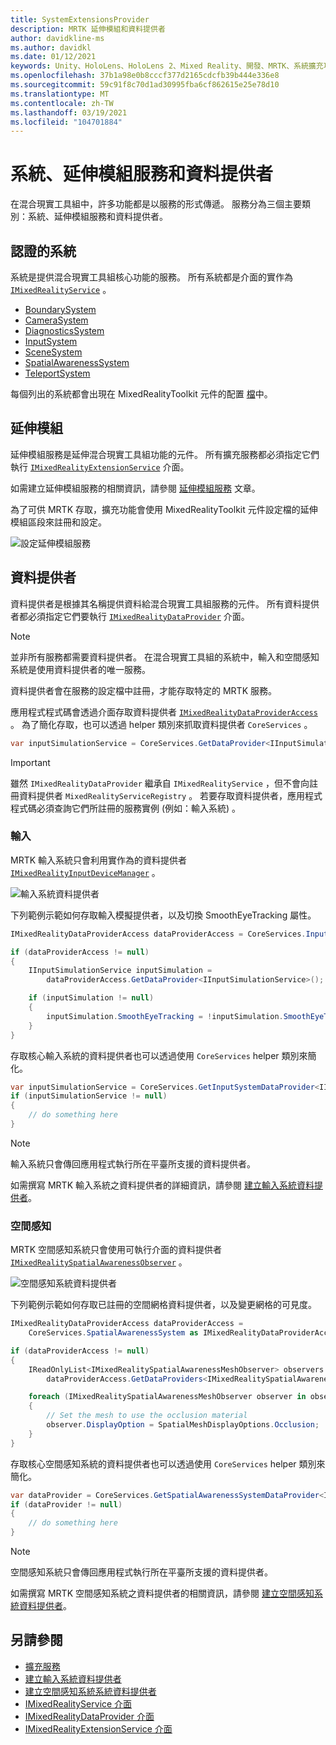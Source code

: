 ```yaml
---
title: SystemExtensionsProvider
description: MRTK 延伸模組和資料提供者
author: davidkline-ms
ms.author: davidkl
ms.date: 01/12/2021
keywords: Unity、HoloLens、HoloLens 2、Mixed Reality、開發、MRTK、系統擴充功能、
ms.openlocfilehash: 37b1a98e0b8cccf377d2165cdcfb39b444e336e8
ms.sourcegitcommit: 59c91f8c70d1ad30995fba6cf862615e25e78d10
ms.translationtype: MT
ms.contentlocale: zh-TW
ms.lasthandoff: 03/19/2021
ms.locfileid: "104701884"
---
```

# <a name="systems-extension-services-and-data-providers"></a>系統、延伸模組服務和資料提供者

在混合現實工具組中，許多功能都是以服務的形式傳遞。 服務分為三個主要類別：系統、延伸模組服務和資料提供者。

## <a name="systems"></a>認證的系統

系統是提供混合現實工具組核心功能的服務。 所有系統都是介面的實作為 [`IMixedRealityService`](xref:Microsoft.MixedReality.Toolkit.IMixedRealityService) 。

- [BoundarySystem](../features/boundary/boundary-system-getting-started.md)
- [CameraSystem](../features/camera-system/camera-system-overview.md)
- [DiagnosticsSystem](../features/diagnostics/diagnostics-system-getting-started.md)
- [InputSystem](../features/input/overview.md)
- [SceneSystem](../features/scene-system/scene-system-getting-started.md)
- [SpatialAwarenessSystem](../features/spatial-awareness/spatial-awareness-getting-started.md)
- [TeleportSystem](../features/teleport-system/teleport-system.md)

每個列出的系統都會出現在 MixedRealityToolkit 元件的配置 [檔](../features/profiles/profiles.md)中。

## <a name="extensions"></a>延伸模組

延伸模組服務是延伸混合現實工具組功能的元件。 所有擴充服務都必須指定它們執行 [`IMixedRealityExtensionService`](xref:Microsoft.MixedReality.Toolkit.IMixedRealityExtensionService) 介面。

如需建立延伸模組服務的相關資訊，請參閱 [延伸模組服務](../features/extensions/extension-services.md) 文章。

為了可供 MRTK 存取，擴充功能會使用 MixedRealityToolkit 元件設定檔的延伸模組區段來註冊和設定。

![設定延伸模組服務](../features/images/profiles/ConfiguredExtensionService.png)

## <a name="data-providers"></a>資料提供者

資料提供者是根據其名稱提供資料給混合現實工具組服務的元件。 所有資料提供者都必須指定它們要執行 [`IMixedRealityDataProvider`](xref:Microsoft.MixedReality.Toolkit.IMixedRealityDataProvider) 介面。

> [!NOTE]
> 並非所有服務都需要資料提供者。 在混合現實工具組的系統中，輸入和空間感知系統是使用資料提供者的唯一服務。

資料提供者會在服務的設定檔中註冊，才能存取特定的 MRTK 服務。

應用程式程式碼會透過介面存取資料提供者 [`IMixedRealityDataProviderAccess`](xref:Microsoft.MixedReality.Toolkit.IMixedRealityDataProviderAccess) 。 為了簡化存取，也可以透過 helper 類別來抓取資料提供者 `CoreServices` 。

```c#
var inputSimulationService = CoreServices.GetDataProvider<IInputSimulationService>(CoreServices.InputSystem);
```

> [!IMPORTANT]
> 雖然 `IMixedRealityDataProvider` 繼承自 `IMixedRealityService` ，但不會向註冊資料提供者 `MixedRealityServiceRegistry` 。 若要存取資料提供者，應用程式程式碼必須查詢它們所註冊的服務實例 (例如：輸入系統) 。

### <a name="input"></a>輸入

MRTK 輸入系統只會利用實作為的資料提供者 [`IMixedRealityInputDeviceManager`](xref:Microsoft.MixedReality.Toolkit.Input.IMixedRealityInputDeviceManager) 。

![輸入系統資料提供者](../features/images/input/RegisteredServiceProviders.PNG)

下列範例示範如何存取輸入模擬提供者，以及切換 SmoothEyeTracking 屬性。

```c#
IMixedRealityDataProviderAccess dataProviderAccess = CoreServices.InputSystem as IMixedRealityDataProviderAccess;

if (dataProviderAccess != null)
{
    IInputSimulationService inputSimulation =
        dataProviderAccess.GetDataProvider<IInputSimulationService>();

    if (inputSimulation != null)
    {
        inputSimulation.SmoothEyeTracking = !inputSimulation.SmoothEyeTracking;
    }
}
```

存取核心輸入系統的資料提供者也可以透過使用 `CoreServices` helper 類別來簡化。

```c#
var inputSimulationService = CoreServices.GetInputSystemDataProvider<IInputSimulationService>();
if (inputSimulationService != null)
{
    // do something here
}
```

> [!NOTE]
> 輸入系統只會傳回應用程式執行所在平臺所支援的資料提供者。

如需撰寫 MRTK 輸入系統之資料提供者的詳細資訊，請參閱 [建立輸入系統資料提供者](../features/input/create-data-provider.md)。

### <a name="spatial-awareness"></a>空間感知

MRTK 空間感知系統只會使用可執行介面的資料提供者 [`IMixedRealitySpatialAwarenessObserver`](xref:Microsoft.MixedReality.Toolkit.SpatialAwareness.IMixedRealitySpatialAwarenessObserver) 。

![空間感知系統資料提供者](../features/images/spatial-awareness/SpatialAwarenessProfile.png)

下列範例示範如何存取已註冊的空間網格資料提供者，以及變更網格的可見度。

```c#
IMixedRealityDataProviderAccess dataProviderAccess =
    CoreServices.SpatialAwarenessSystem as IMixedRealityDataProviderAccess;

if (dataProviderAccess != null)
{
    IReadOnlyList<IMixedRealitySpatialAwarenessMeshObserver> observers =
        dataProviderAccess.GetDataProviders<IMixedRealitySpatialAwarenessMeshObserver>();

    foreach (IMixedRealitySpatialAwarenessMeshObserver observer in observers)
    {
        // Set the mesh to use the occlusion material
        observer.DisplayOption = SpatialMeshDisplayOptions.Occlusion;
    }
}
```

存取核心空間感知系統的資料提供者也可以透過使用 `CoreServices` helper 類別來簡化。

```c#
var dataProvider = CoreServices.GetSpatialAwarenessSystemDataProvider<IMixedRealitySpatialAwarenessMeshObserver>();
if (dataProvider != null)
{
    // do something here
}
```

> [!NOTE]
> 空間感知系統只會傳回應用程式執行所在平臺所支援的資料提供者。

如需撰寫 MRTK 空間感知系統之資料提供者的相關資訊，請參閱 [建立空間感知系統資料提供者](../features/spatial-awareness/create-data-provider.md)。

## <a name="see-also"></a>另請參閱

- [擴充服務](../features/extensions/extension-services.md)
- [建立輸入系統資料提供者](../features/input/create-data-provider.md)
- [建立空間感知系統系統資料提供者](../features/spatial-awareness/create-data-provider.md)
- [IMixedRealityService 介面](xref:Microsoft.MixedReality.Toolkit.IMixedRealityService)
- [IMixedRealityDataProvider 介面](xref:Microsoft.MixedReality.Toolkit.IMixedRealityDataProvider)
- [IMixedRealityExtensionService 介面](xref:Microsoft.MixedReality.Toolkit.IMixedRealityExtensionService)
